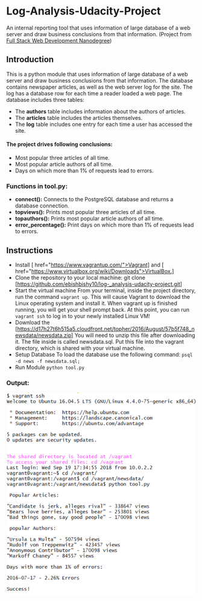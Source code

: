 # Log-Analysis-Udacity-Project
An internal reporting tool that uses information of large database of a web server and draw business conclusions from that information.
(Project from [Full Stack Web Development Nanodegree](https://in.udacity.com/course/full-stack-web-developer-nanodegree--nd004/))

## Introduction
This is a python module that uses information of large database of a web server and draw business conclusions from that information. The database contains newspaper articles, as well as the web server log for the site. The log has a database row for each time a reader loaded a web page. The database includes three tables:
* The **authors** table includes information about the authors of articles.
* The **articles** table includes the articles themselves.
* The **log** table includes one entry for each time a user has accessed the site.

#### The project drives following conclusions:
* Most popular three articles of all time.
* Most popular article authors of all time.
* Days on which more than 1% of requests lead to errors.

### Functions in tool.py:
* **connect():** Connects to the PostgreSQL database and returns a database connection.
* **topviews():** Prints most popular three articles of all time.
* **topauthors():** Prints most popular article authors of all time.
* **error_percentage():** Print days on which more than 1% of requests lead to errors.

## Instructions
* Install [ href="https://www.vagrantup.com/">Vagrant] and [ href="https://www.virtualbox.org/wiki/Downloads">VirtualBox.]
* Clone the repository to your local machine:</h4>
  git clone [https://github.com/ebishbishy10/log-_analysis-udacity-project.git]
* Start the virtual machine
  From your terminal, inside the project directory, run the command `vagrant up`. This will cause Vagrant to download the Linux           operating   system and install it.
  When vagrant up is finished running, you will get your shell prompt back. At this point, you can run `vagrant ssh` to log in to your     newly installed Linux VM!
* Download the [https://d17h27t6h515a5.cloudfront.net/topher/2016/August/57b5f748_newsdata/newsdata.zip]
  You will need to unzip this file after downloading it. The file inside is called newsdata.sql. Put this file into the vagrant           directory, which is shared with your virtual machine.
* Setup Database
  To load the database use the following command:
  `psql -d news -f newsdata.sql;`
* Run Module
  `python tool.py`
  
### Output:
![alt text](https://github.com/ebishbishy10/log-_analysis-udacity-project/blob/master/Screenshot.png)

